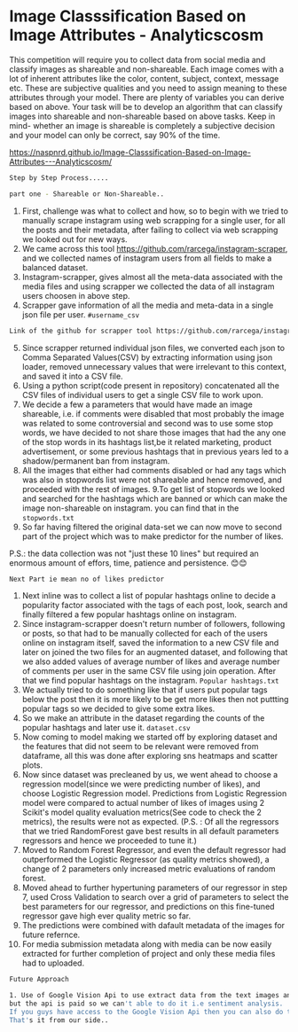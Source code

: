 # Image Classsification Based on Image Attributes - Analyticscosm
 This competition will require you to collect data from social media and classify images as shareable and non-shareable. Each image comes with a lot of inherent attributes like the color, content, subject, context, message etc. These are subjective qualities and you need to assign meaning to these attributes through your model.  There are plenty of variables you can derive based on above. Your task will be to develop an algorithm that can classify images into shareable and non-shareable based on above tasks. Keep in mind- whether an image is shareable is completely a subjective decision and your model can only be correct, say 90% of the time.
 
 https://naspnrd.github.io/Image-Classsification-Based-on-Image-Attributes---Analyticscosm/
 
```bash
Step by Step Process.....
```
```bash
part one - Shareable or Non-Shareable.. 
```
1. First, challenge was what to collect and how, so to begin with we tried to manually scrape instagram using web scrapping for a single user, for all the posts and their metadata, after failing to collect via web scrapping we looked out for new ways.
2. We came across this tool https://github.com/rarcega/instagram-scraper, and we collected names of instagram users from all fields to make a balanced dataset.
3. Instagram-scrapper, gives almost all the meta-data associated with the media files and using scrapper we collected the data of all instagram users choosen in above step.
4. Scrapper gave information of all the media and meta-data in a single json file per user. 
```#username_csv```

```bash
Link of the github for scrapper tool https://github.com/rarcega/instagram-scraper
```
5. Since scrapper returned individual json files, we converted each json to Comma Separated Values(CSV) by extracting information using json loader, removed unnecessary values that were irrelevant to this context, and saved it into a CSV file.
6. Using a python script(code present in repository) concatenated all the CSV files of individual users to get a single CSV file to work upon.
7. We decide a few a parameters that would have made an image shareable, i.e. if comments were disabled that most probably the image was related to some controversial and second was to use some stop words, we have decided to not share those images that had the any one of the stop words in its hashtags list,be it related marketing, product advertisement, or some previous hashtags that in previous years led to a shadow/permanent ban from instagram.
8. All the images that either had comments disabled or had any tags which was also in stopwords list were not shareable and hence removed, and proceeded with the rest of images.
9.To get list of stopwords we looked and searched for the hashtags which are banned or which can make the image non-shareable on instagram. you can find that in the ``` stopwords.txt ```
10. So far having filtered the original data-set we can now move to second part of the project which was to make predictor for the number of likes.

P.S.: the data collection was not "just these 10 lines" but required an enormous amount of effors, time, patience and persistence. 😊😊 
``` bash
Next Part ie mean no of likes predictor
```
1. Next inline was to collect a list of popular hashtags online to decide a popularity factor associated with the tags of each post, look, search and finally filtered a few popular hashtags online on instagram.
2. Since instagram-scrapper doesn't return number of followers, following or posts, so that had to be manually collected for each of the users online on instagram itself, saved the information to a new CSV file and later on joined the two files for an augmented dataset, and following that we also added values of average number of likes and average number of comments per user in the same CSV file using join operation.  After that we find popular hashtags on the instagram.
``` Popular hashtags.txt  ```
3. We actually tried to do something like that if users put popular tags below the post then it is more likely to be get more likes then not puttting popular tags so we decided to give some extra likes.
4. So we make an attribute in the dataset regarding the counts of the popular hashtags and later use it. ``` dataset.csv ```
5. Now coming to model making we started off by exploring dataset and the features that did not seem to be relevant were removed from dataframe, all this was done after exploring sns heatmaps and scatter plots.
6. Now since dataset was precleaned by us, we went ahead to choose a regression model(since we were predicting number of likes), and choose Logistic Regression model. Predictions from Logistic Regression model were compared to actual number of likes of images using 2 Scikit's model quality evaluation metrics(See code to check the 2 metrics), the results were not as expected. (P.S. : Of all the regressors that we tried RandomForest gave best results in all default parameters regressors and hence we proceeded to tune it.)
7. Moved to Random Forest Regressor, and even the default regressor had outperformed the Logistic Regressor (as quality metrics showed), a change of 2 parameters only increased metric evaluations of random forest.
8. Moved ahead to further hypertuning parameters of our regressor in step 7, used Cross Validation to search over a grid of parameters to select the best parameters for our regressor, and predictions on this fine-tuned regressor gave high ever quality metric so far.
9. The predictions were combined with dafault metadata of the images for future refernce.
10. For media submission metadata along with media can be now easily extracted for further completion of project and only these media files had to uploaded.
```bash
Future Approach
```
```bash
1. Use of Google Vision Api to use extract data from the text images and predict the positive and negativeness of the text and also on the comments of the post
but the api is paid so we can't able to do it i.e sentiment analysis.
If you guys have access to the Google Vision Api then you can also do the sentient analysis of the comments and retrieve text image and to further predictions
That's it from our side..
```
